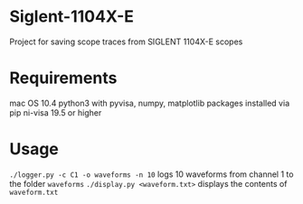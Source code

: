 # Siglent-1104X-E
Project for saving scope traces from SIGLENT 1104X-E scopes

# Requirements
mac OS 10.4
python3 with pyvisa, numpy, matplotlib packages installed via pip
ni-visa 19.5 or higher

# Usage
`./logger.py -c C1 -o waveforms -n 10` logs 10 waveforms from channel 1 to the folder `waveforms`
`./display.py <waveform.txt>` displays the contents of `waveform.txt`
